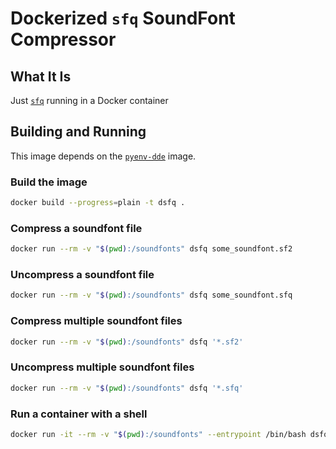 # Dockerized `sfq` SoundFont Compressor

## What It Is

Just [`sfq`](https://github.com/pahandav/sfq) running in a Docker container

## Building and Running

This image depends on the [`pyenv-dde`](https://github.com/blitterated/pyenv-dde) image.

### Build the image

```sh
docker build --progress=plain -t dsfq .
```

### Compress a soundfont file

```sh
docker run --rm -v "$(pwd):/soundfonts" dsfq some_soundfont.sf2
```

### Uncompress a soundfont file

```sh
docker run --rm -v "$(pwd):/soundfonts" dsfq some_soundfont.sfq
```

### Compress multiple soundfont files

```sh
docker run --rm -v "$(pwd):/soundfonts" dsfq '*.sf2'
```

### Uncompress multiple soundfont files

```sh
docker run --rm -v "$(pwd):/soundfonts" dsfq '*.sfq'
```

### Run a container with a shell

```sh
docker run -it --rm -v "$(pwd):/soundfonts" --entrypoint /bin/bash dsfq
```

